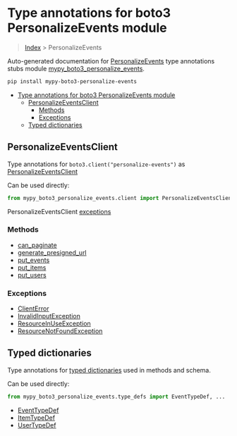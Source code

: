 # Type annotations for boto3 PersonalizeEvents module

> [Index](../README.md) > PersonalizeEvents

Auto-generated documentation for
[PersonalizeEvents](https://boto3.amazonaws.com/v1/documentation/api/latest/reference/services/personalize-events.html#PersonalizeEvents)
type annotations stubs module
[mypy_boto3_personalize_events](https://pypi.org/project/mypy-boto3-personalize-events/).

```bash
pip install mypy-boto3-personalize-events
```

- [Type annotations for boto3 PersonalizeEvents module](#type-annotations-for-boto3-personalizeevents-module)
  - [PersonalizeEventsClient](#personalizeeventsclient)
    - [Methods](#methods)
    - [Exceptions](#exceptions)
  - [Typed dictionaries](#typed-dictionaries)

## PersonalizeEventsClient

Type annotations for `boto3.client("personalize-events")` as
[PersonalizeEventsClient](./client.md)

Can be used directly:

```python
from mypy_boto3_personalize_events.client import PersonalizeEventsClient
```

PersonalizeEventsClient [exceptions](./client.md#exceptions)

### Methods

- [can_paginate](./client.md#can-paginate)
- [generate_presigned_url](./client.md#generate-presigned-url)
- [put_events](./client.md#put-events)
- [put_items](./client.md#put-items)
- [put_users](./client.md#put-users)

### Exceptions

- [ClientError](./client.md#clienterror)
- [InvalidInputException](./client.md#invalidinputexception)
- [ResourceInUseException](./client.md#resourceinuseexception)
- [ResourceNotFoundException](./client.md#resourcenotfoundexception)

## Typed dictionaries

Type annotations for [typed dictionaries](./type_defs.md) used in methods and
schema.

Can be used directly:

```python
from mypy_boto3_personalize_events.type_defs import EventTypeDef, ...
```

- [EventTypeDef](./type_defs.md#eventtypedef)
- [ItemTypeDef](./type_defs.md#itemtypedef)
- [UserTypeDef](./type_defs.md#usertypedef)
